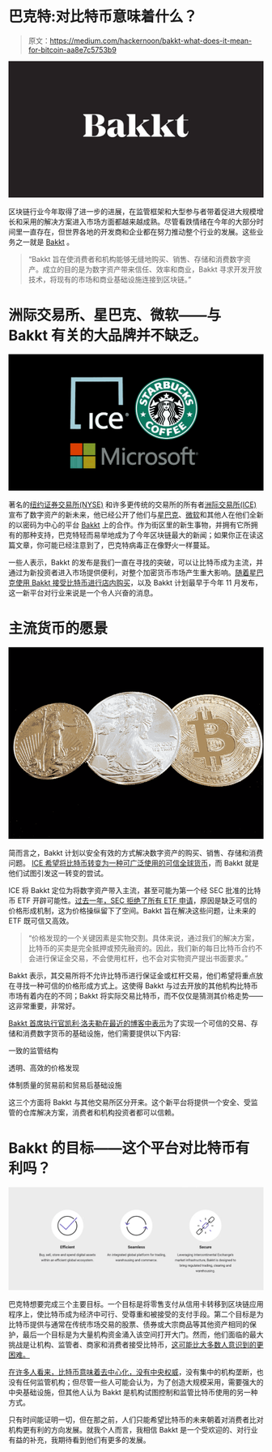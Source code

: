 # 巴克特:对比特币意味着什么？

> 原文：<https://medium.com/hackernoon/bakkt-what-does-it-mean-for-bitcoin-aa8e7c5753b9>

![](img/17a943717044a2672d3ac6119bb0bf0c.png)

区块链行业今年取得了进一步的进展，在监管框架和大型参与者带着促进大规模增长和采用的解决方案进入市场方面都越来越成熟。尽管看跌情绪在今年的大部分时间里一直存在，但世界各地的开发商和企业都在努力推动整个行业的发展。这些业务之一就是 [Bakkt](https://www.bakkt.com/) 。

> “Bakkt 旨在使消费者和机构能够无缝地购买、销售、存储和消费数字资产。成立的目的是为数字资产带来信任、效率和商业，Bakkt 寻求开发开放技术，将现有的市场和商业基础设施连接到区块链。”

# 洲际交易所、星巴克、微软——与 Bakkt 有关的大品牌并不缺乏。

![](img/06065836d4c4310a453ee37c614d6812.png)

著名的[纽约证券交易所(NYSE)](https://www.nyse.com/) 和许多更传统的交易所的所有者[洲际交易所(ICE)](/bakkt-blog/introducing-bakkt-e1794dd3a45d) 宣布了数字资产的新未来，他已经公开了他们与[星巴克](https://www.starbucks.com/)、[微软](https://www.microsoft.com/)和其他人在他们全新的以密码为中心的平台 [Bakkt](https://www.bakkt.com/) 上的合作。作为街区里的新生事物，并拥有它所拥有的那种支持，巴克特轻而易举地成为了今年区块链最大的新闻；如果你正在读这篇文章，你可能已经注意到了，巴克特病毒正在像野火一样蔓延。

一些人表示，Bakkt 的发布是我们一直在寻找的突破，可以让比特币成为主流，并通过为新投资者进入市场提供便利，对整个加密货币市场产生重大影响。[随着星巴克使用 Bakkt 接受比特币进行店内购买](https://news.starbucks.com/press-releases/intercontinental-exchange-announces-bakkt-a-global-platform)，以及 Bakkt 计划最早于今年 11 月发布，这一新平台对行业来说是一个令人兴奋的消息。

# 主流货币的愿景

![](img/b690ee6a32307dac46f7e31b38b94165.png)

简而言之，Bakkt 计划以安全有效的方式解决数字资产的购买、销售、存储和消费问题。 [ICE 希望将比特币转变为一种可广泛使用的可信全球货币](http://fortune.com/longform/nyse-owner-bitcoin-exchange-startup/)，而 Bakkt 就是他们试图引发这一转变的尝试。

ICE 将 Bakkt 定位为将数字资产带入主流，甚至可能为第一个经 SEC 批准的比特币 ETF 开辟可能性。[过去一年，SEC 拒绝了所有 ETF 申请](https://www.coindesk.com/sec-rejects-7-bitcoin-etf-proposals/)，原因是缺乏可信的价格形成机制，这为价格操纵留下了空间。Bakkt 旨在解决这些问题，让未来的 ETF 既可信又高效。

> “价格发现的一个关键因素是实物交割。具体来说，通过我们的解决方案，比特币的买卖是完全抵押或预先融资的。因此，我们新的每日比特币合约不会进行保证金交易，不会使用杠杆，也不会对实物资产提出书面要求。”

Bakkt 表示，其交易所将不允许比特币进行保证金或杠杆交易，他们希望将重点放在寻找一种可信的价格形成方式上。这使得 Bakkt 与过去开放的其他机构比特币市场有着内在的不同；Bakkt 将实际交易比特币，而不仅仅是猜测其价格走势——这非常重要，非常好。

[Bakkt 首席执行官凯利·洛夫勒在最近的博客中表示](/bakkt-blog/https-medium-com-kellyloeffler-price-discovery-f9c77885383)为了实现一个可信的交易、存储和消费数字货币的基础设施，他们需要提供以下内容:

一致的监管结构

透明、高效的价格发现

体制质量的贸易前和贸易后基础设施

这三个方面将 Bakkt 与其他交易所区分开来。这个新平台将提供一个安全、受监管的仓库解决方案，消费者和机构投资者都可以信赖。

# Bakkt 的目标——这个平台对比特币有利吗？

![](img/3030917751ed162b013deda92bbd47cc.png)

巴克特想要完成三个主要目标。一个目标是将零售支付从信用卡转移到区块链应用程序上，使比特币成为经济中可行、受尊重和被接受的支付手段。第二个目标是为比特币提供与通常在传统市场交易的股票、债券或大宗商品等其他资产相同的保护，最后一个目标是为大量机构资金涌入该空间打开大门。然而，他们面临的最大挑战是让机构、监管者、商家和消费者接受比特币，[这可能比大多数人意识到的更困难。](https://cointelegraph.com/news/when-will-bitcoin-achieve-mass-adoption-and-is-it-even-possible)

[在许多人看来，比特币意味着去中心化，没有中央权威](/@VitalikButerin/the-meaning-of-decentralization-a0c92b76a274)，没有集中的机构垄断，也没有任何监管机构；但尽管一些人可能会认为，为了创造大规模采用，需要强大的中央基础设施，但其他人认为 Bakkt 是机构试图控制和监管比特币使用的另一种方式。

只有时间能证明一切，但在那之前，人们只能希望比特币的未来朝着对消费者比对机构更有利的方向发展。就我个人而言，我相信 Bakkt 是一个受欢迎的、对行业有益的补充，我期待看到他们有更多的发展。